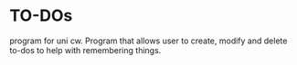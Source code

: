 # TO-DOs
program for uni cw. Program that allows user to create, modify and delete to-dos to help with remembering things.
